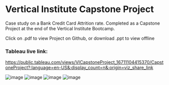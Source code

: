 # Vertical Institute Capstone Project
Case study on a Bank Credit Card Attrition rate. Completed as a Capstone Project at the end of the Vertical Institute Bootcamp.

 Click on .pdf to view Project on Github,
or download .ppt to view offline

### Tableau live link:
 https://public.tableau.com/views/VICapstoneProject_16711104415370/CapstoneProject?:language=en-US&:display_count=n&:origin=viz_share_link
 
![image](https://user-images.githubusercontent.com/117455546/209895908-3b79bbb3-c5a2-4d3e-810d-6516182d80f3.png)
![image](https://user-images.githubusercontent.com/117455546/209895873-3ebb659d-4e2b-4a07-b2a2-a184dcf0306b.png)
![image](https://user-images.githubusercontent.com/117455546/209895877-6ecf8487-259a-4b04-b678-c2fe8039f942.png)
![image](https://user-images.githubusercontent.com/117455546/209895882-6d79e947-aa43-4040-9e98-6fcbce9ddf25.png)
